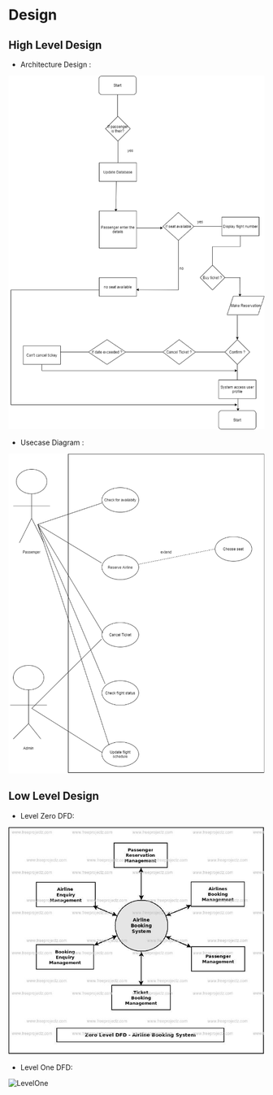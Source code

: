 # Design

## High Level Design 
* Architecture Design :

![Architecture](https://github.com/Annapoornarb/Stepin_Airline-Booking/blob/main/Architecture/Flowchart.drawio.png)

* Usecase Diagram :

![UsecaseDiagram](https://github.com/Annapoornarb/Stepin_Airline-Booking/blob/main/Architecture/Use%20Case_Diagram.drawio.png)

## Low Level Design 

* Level Zero DFD:
  
![LevelZero](https://github.com/Annapoornarb/Stepin_Airline-Booking/blob/main/Architecture/levelzero.png)

* Level One DFD:
  
![LevelOne](https://github.com/arpithakori/LTTS-mini-project/blob/main/2_Design/levelone.png)

